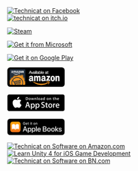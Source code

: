 <a href="http://omoapps.com/">
  <img alt="Technicat on Facebook"
       src="images/technicat/TechnicatLogo480x320.png" width="135"/>
</a><br/>
<!-- a href="http://fugugames.com/">
  <img alt="Fugu Games on Facebook"
       src="images/fugugames/FUGUlogo_Front_mark.jpg" height="58"/>
</a>   
<a href="http://hyperbowl.rocks/">
  <img alt="HyperBowl on Facebook"
       src="images/hyperbowl/3d-rendered-hyperbowl.jpg" height="58"/>
</a>
 <a href="http://talkdimsum.com/">
  <img alt="Talk Dim Sum on Facebook"
       src="images/talkdimsum/if_dim_sum_353267_512.png" height="58"/>
</a -->


<a href="http://wholebraingames.com/">
  <img alt="technicat on itch.io"
       src="images/badges/itchio/logo_transparent.png" width="135"/>
</a>
<p/>
<a href="https://store.steampowered.com/app/847530/HyperBowl/">
  <img alt="Steam"
       src="images/badges/steam.png" width="135" />
</a>
<p/>
<a href="https://www.microsoft.com/store/apps/9nblggh2sppf?ocid=badge">
  <img src="https://assets.windowsphone.com/85864462-9c82-451e-9355-a3d5f874397a/English_get-it-from-MS_InvariantCulture_Default.png" alt="Get it from Microsoft" width="135" />
</a>
<p>
<a href="https://play.google.com/store/apps/developer?id=Technicat+LLC">
  <img alt="Get it on Google Play"
       src="images/badges/en_badge_web_generic.png" width="135" />
</a>
<p/>
<a href="https://smile.amazon.com/Technicat-LLC-HyperBowl-Pro/dp/B005V1SIVQ">
  <img alt="Amazon Appstore"
       src="images/badges/amazon/amazon-underground-app-us-black.png" width="135" />
</a>
<p>
<a href="https://itunes.apple.com/us/developer/technicat-llc/id295241742">
  <img alt="Download on the App Store"
       src="images/badges/apple/Download_on_the_App_Store_Badge_US-UK_135x40.svg" width="135"/>
</a>
<p/>
<a href="https://itunes.apple.com/us/book/technicat-on-software/id1281141151?mt=11">
  <img alt="Download on the Apple Book Store"
       src="images/badges/apple/US_UK_Apple_Books_Badge_Get_RGB_071818.svg" width="135"/>
</a>
<p/>
<a href="https://smile.amazon.com/author/philchu/">
  <img alt="Technicat on Software on Amazon.com"
       src="images/books/techsoft.jpg" height="59"/>
</a>
<a href="https://www.apress.com/us/book/9781430248767">
  <img alt="Learn Unity 4 for iOS Game Development"
       src="images/books/learnunity.jpg" height="59"/>
</a>
<a href="https://www.barnesandnoble.com/w/technicat-on-software-phil-chu/1108218697?ean=2940013757424">
  <img alt="Technicat on Software on BN.com"
       src="images/books/bn.jpg" height="59"/>
</a>
<!-- Books also on [amazon.com](https://smile.amazon.com/author/philchu) and [bn.com](https://www.barnesandnoble.com/s/%22Philip%20Chu%22?Ntk=P_key_Contributor_List&Ns=P_Sales_Rank&Ntx=mode+matchall) -->
<!-- Portfolio on [Unity Connect](http://technicat.cafe) -->
<!-- p/>
Client apps <a href="https://itunes.apple.com/us/app/cinefex/id512379220">Cinefex</a> and <a href="https://itunes.apple.com/us/app/wordseye/id935738913">WordsEye</a> on the App Store
<br/>
Interview with <a href="http://po.st/rrNbD5">Gamkedo</a>
-->

<!-- and [bn.com](https://www.barnesandnoble.com/s/%22Philip%20Chu%22?Ntk=P_key_Contributor_List&Ns=P_Sales_Rank&Ntx=mode+matchall) -->
<!-- (also on [iTunes](https://itunes.apple.com/us/podcast/phil-chu/id1006574766?i=1000352808460)) -->

<!-- a href="https://www.buymeacoffee.com/technicat" target="_blank"><img src="https://www.buymeacoffee.com/assets/img/custom_images/orange_img.png" alt="Buy Me A Coffee" style="height: auto !important;width: auto !important;" ></a -->

<!-- a class="twitter-timeline" data-dnt="true" href="https://twitter.com/fugugames" data-widget-id="347186558539026432">Tweets by @fugugames</a> <script>!function(d,s,id){var js,fjs=d.getElementsByTagName(s)[0],p=/^http:/.test(d.location)?'http':'https';if(!d.getElementById(id)){js=d.createElement(s);js.id=id;js.src=p+"://platform.twitter.com/widgets.js";fjs.parentNode.insertBefore(js,fjs);}}(document,"script","twitter-wjs");</script -->
